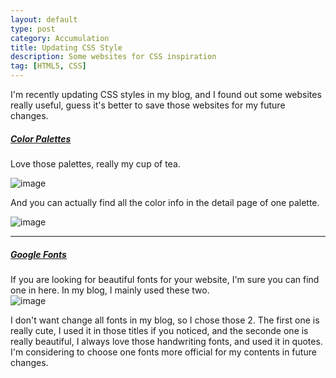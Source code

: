 ```yaml
---
layout: default
type: post
category: Accumulation
title: Updating CSS Style
description: Some websites for CSS inspiration
tag: [HTML5, CSS]
---
```


I'm recently updating CSS styles in my blog, and I found out some websites really useful, guess it's better to save those websites for my future changes. 
  
##### [Color Palettes](http://www.color-hex.com/color-palettes/)   
Love those palettes, really my cup of tea.    

![image]({{site.img_url}}/post-sources/2016-03-06-css-palette.png)

And you can actually find all the color info in the detail page of one palette. 

![image]({{site.img_url}}/post-sources/2016-03-06-css-palette2.png)

***

##### [Google Fonts](https://www.google.com/fonts)  

If you are looking for beautiful fonts for your website, I'm sure you can find one in here. In my blog, I mainly used these two.  
![image]({{site.img_url}}/post-sources/2016-03-06-fonts.png)

I don't want change all fonts in my blog, so I chose those 2. The first one is really cute, I used it in those titles if you noticed, and the seconde one is really beautiful, I always love those handwriting fonts, and used it in quotes. I'm considering to choose one fonts more official for my contents in future changes.
